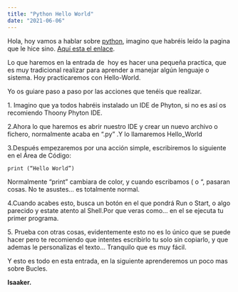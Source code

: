 ```yaml
---
title: "Python Hello World"
date: "2021-06-06"
---
```


Hola, hoy vamos a hablar sobre [python](https://www.python.org/), imagino que habréis leído la pagina que le hice sino. [Aquí esta el enlace](https://piscinadeentropia.es/python/).

Lo que haremos en la entrada de  hoy es hacer una pequeña practica, que es muy tradicional realizar para aprender a manejar algún lenguaje o sistema. Hoy practicaremos con Hello-World.

Yo os guiare paso a paso por las acciones que tenéis que realizar.

1\. Imagino que ya todos habréis instalado un IDE de Phyton, si no es así os recomiendo Thoony Phyton IDE.

2.Ahora lo que haremos es abrir nuestro IDE y crear un nuevo archivo o fichero, normalmente acaba en “.py” .Y lo llamaremos Hello\_World

3.Después empezaremos por una acción simple, escribiremos lo siguiente en el Área de Código:

`print (“Hello World”)`

Normalmente “print” cambiara de color, y cuando escribamos ( o “, pasaran cosas. No te asustes… es totalmente normal.

4.Cuando acabes esto, busca un botón en el que pondrá Run o Start, o algo parecido y estate atento al Shell.Por que veras como… en el se ejecuta tu primer programa.

5\. Prueba con otras cosas, evidentemente esto no es lo único que se puede hacer pero te recomiendo que intentes escribirlo tu solo sin copiarlo, y que ademas le personalizas el texto… Tranquilo que es muy fácil.

Y esto es todo en esta entrada, en la siguiente aprenderemos un poco mas sobre Bucles.

**Isaaker.**
